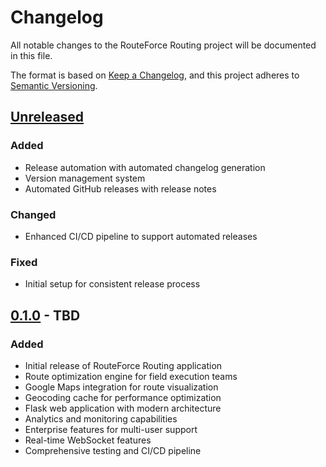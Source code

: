 # Changelog

All notable changes to the RouteForce Routing project will be documented in this file.

The format is based on [Keep a Changelog](https://keepachangelog.com/en/1.0.0/),
and this project adheres to [Semantic Versioning](https://semver.org/spec/v2.0.0.html).

## [Unreleased]

### Added
- Release automation with automated changelog generation
- Version management system
- Automated GitHub releases with release notes

### Changed
- Enhanced CI/CD pipeline to support automated releases

### Fixed
- Initial setup for consistent release process

## [0.1.0] - TBD

### Added
- Initial release of RouteForce Routing application
- Route optimization engine for field execution teams
- Google Maps integration for route visualization
- Geocoding cache for performance optimization
- Flask web application with modern architecture
- Analytics and monitoring capabilities
- Enterprise features for multi-user support
- Real-time WebSocket features
- Comprehensive testing and CI/CD pipeline

[Unreleased]: https://github.com/ApacheEcho/RouteForceRouting/compare/v0.1.0...HEAD
[0.1.0]: https://github.com/ApacheEcho/RouteForceRouting/releases/tag/v0.1.0